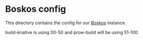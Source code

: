 # Boskos config

This directory contains the config for our
[Boskos](https://github.com/kubernetes/test-infra/tree/master/boskos) instance.

build-knative is using 00-50 and prow-build will be using 51-100
